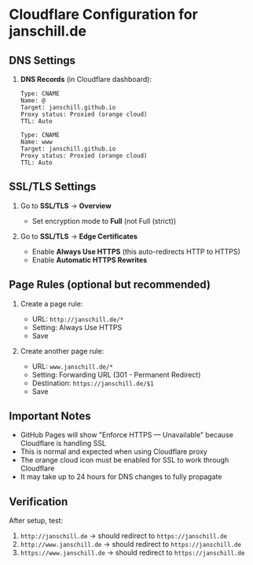# Cloudflare Configuration for janschill.de

## DNS Settings

1. **DNS Records** (in Cloudflare dashboard):
   ```
   Type: CNAME
   Name: @
   Target: janschill.github.io
   Proxy status: Proxied (orange cloud)
   TTL: Auto
   ```

   ```
   Type: CNAME
   Name: www
   Target: janschill.github.io
   Proxy status: Proxied (orange cloud)
   TTL: Auto
   ```

## SSL/TLS Settings

1. Go to **SSL/TLS** → **Overview**
   - Set encryption mode to **Full** (not Full (strict))

2. Go to **SSL/TLS** → **Edge Certificates**
   - Enable **Always Use HTTPS** (this auto-redirects HTTP to HTTPS)
   - Enable **Automatic HTTPS Rewrites**

## Page Rules (optional but recommended)

1. Create a page rule:
   - URL: `http://janschill.de/*`
   - Setting: Always Use HTTPS
   - Save

2. Create another page rule:
   - URL: `www.janschill.de/*`
   - Setting: Forwarding URL (301 - Permanent Redirect)
   - Destination: `https://janschill.de/$1`
   - Save

## Important Notes

- GitHub Pages will show "Enforce HTTPS — Unavailable" because Cloudflare is handling SSL
- This is normal and expected when using Cloudflare proxy
- The orange cloud icon must be enabled for SSL to work through Cloudflare
- It may take up to 24 hours for DNS changes to fully propagate

## Verification

After setup, test:
1. `http://janschill.de` → should redirect to `https://janschill.de`
2. `http://www.janschill.de` → should redirect to `https://janschill.de`
3. `https://www.janschill.de` → should redirect to `https://janschill.de`